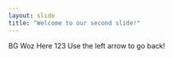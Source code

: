 ```yaml
---
layout: slide
title: "Welcome to our second slide!"
---
```

BG Woz Here 123
Use the left arrow to go back!

